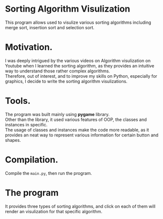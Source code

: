 # Sorting Algorithm Visulization
This program allows used to visulize various sorting algorithms including merge sort, insertion sort and selection sort.
# Motivation.
I was deeply intrigued by the various videos on Algorithm visulization on Youtube when I learned the sorting algorithm, as they provides an intuitive way to understand those rather complex algorithms. \
Therefore, out of interest, and to improve my skills on Python, especially for graphics, I decide to write the sorting algorithm visulizations.
# Tools.
The program was built mainly using  **pygame** library.\
Other than the library, it used various features of OOP, the classes and instances in specific.\
The usage of classes and instances make the code more readable, as it provides an neat way to represent various information for certain button and shapes.
# Compilation.
Compile the `main.py`, then run the program.
# The program
It provides three types of sorting algorithms, and click on each of them will render an visulization for that specific algorithm.


